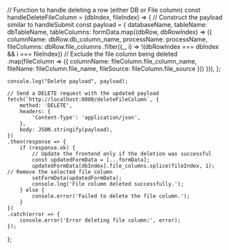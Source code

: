 // Function to handle deleting a row (either DB or File column)
const handleDeleteFileColumn = (dbIndex, fileIndex) => {
    // Construct the payload similar to handleSubmit
    const payload = {
        databaseName,
        tableName: dbTableName,
        tableColumns: formData.map((dbRow, dbRowIndex) => ({
            columnName: dbRow.db_column_name,
            processName: processName,
            fileColumns: dbRow.file_columns
                .filter((_, i) => !(dbRowIndex === dbIndex && i === fileIndex)) // Exclude the file column being deleted
                .map(fileColumn => ({
                    columnName: fileColumn.file_column_name,
                    fileName: fileColumn.file_name,
                    fileSource: fileColumn.file_source
                }))
        })),
    };

    console.log("Delete payload", payload);

    // Send a DELETE request with the updated payload
    fetch(`http://localhost:8080/deleteFileColumn`, {
        method: 'DELETE',
        headers: {
            'Content-Type': 'application/json',
        },
        body: JSON.stringify(payload),
    })
    .then(response => {
        if (response.ok) {
            // Update the frontend only if the deletion was successful
            const updatedFormData = [...formData];
            updatedFormData[dbIndex].file_columns.splice(fileIndex, 1);  // Remove the selected file column
            setFormData(updatedFormData);
            console.log('File column deleted successfully.');
        } else {
            console.error('Failed to delete the file column.');
        }
    })
    .catch(error => {
        console.error('Error deleting file column:', error);
    });
};
